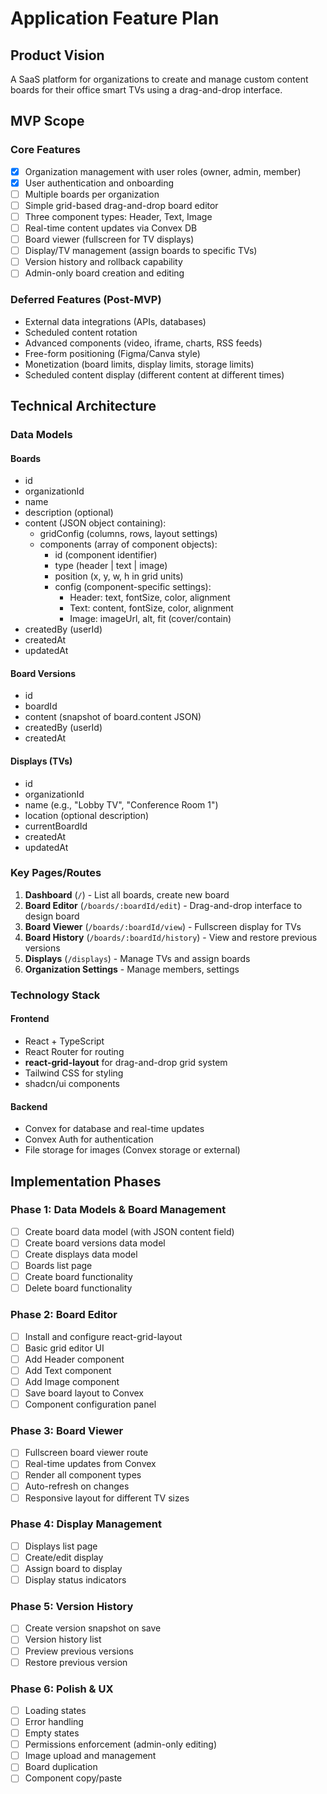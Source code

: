 # Application Feature Plan

## Product Vision
A SaaS platform for organizations to create and manage custom content boards for their office smart TVs using a drag-and-drop interface.

## MVP Scope

### Core Features
- [x] Organization management with user roles (owner, admin, member)
- [x] User authentication and onboarding
- [ ] Multiple boards per organization
- [ ] Simple grid-based drag-and-drop board editor
- [ ] Three component types: Header, Text, Image
- [ ] Real-time content updates via Convex DB
- [ ] Board viewer (fullscreen for TV displays)
- [ ] Display/TV management (assign boards to specific TVs)
- [ ] Version history and rollback capability
- [ ] Admin-only board creation and editing

### Deferred Features (Post-MVP)
- External data integrations (APIs, databases)
- Scheduled content rotation
- Advanced components (video, iframe, charts, RSS feeds)
- Free-form positioning (Figma/Canva style)
- Monetization (board limits, display limits, storage limits)
- Scheduled content display (different content at different times)

## Technical Architecture

### Data Models

#### Boards
- id
- organizationId
- name
- description (optional)
- content (JSON object containing):
  - gridConfig (columns, rows, layout settings)
  - components (array of component objects):
    - id (component identifier)
    - type (header | text | image)
    - position (x, y, w, h in grid units)
    - config (component-specific settings):
      - Header: text, fontSize, color, alignment
      - Text: content, fontSize, color, alignment
      - Image: imageUrl, alt, fit (cover/contain)
- createdBy (userId)
- createdAt
- updatedAt

#### Board Versions
- id
- boardId
- content (snapshot of board.content JSON)
- createdBy (userId)
- createdAt

#### Displays (TVs)
- id
- organizationId
- name (e.g., "Lobby TV", "Conference Room 1")
- location (optional description)
- currentBoardId
- createdAt
- updatedAt

### Key Pages/Routes

1. **Dashboard** (`/`) - List all boards, create new board
2. **Board Editor** (`/boards/:boardId/edit`) - Drag-and-drop interface to design board
3. **Board Viewer** (`/boards/:boardId/view`) - Fullscreen display for TVs
4. **Board History** (`/boards/:boardId/history`) - View and restore previous versions
5. **Displays** (`/displays`) - Manage TVs and assign boards
6. **Organization Settings** - Manage members, settings

### Technology Stack

#### Frontend
- React + TypeScript
- React Router for routing
- **react-grid-layout** for drag-and-drop grid system
- Tailwind CSS for styling
- shadcn/ui components

#### Backend
- Convex for database and real-time updates
- Convex Auth for authentication
- File storage for images (Convex storage or external)

## Implementation Phases

### Phase 1: Data Models & Board Management
- [ ] Create board data model (with JSON content field)
- [ ] Create board versions data model
- [ ] Create displays data model
- [ ] Boards list page
- [ ] Create board functionality
- [ ] Delete board functionality

### Phase 2: Board Editor
- [ ] Install and configure react-grid-layout
- [ ] Basic grid editor UI
- [ ] Add Header component
- [ ] Add Text component
- [ ] Add Image component
- [ ] Save board layout to Convex
- [ ] Component configuration panel

### Phase 3: Board Viewer
- [ ] Fullscreen board viewer route
- [ ] Real-time updates from Convex
- [ ] Render all component types
- [ ] Auto-refresh on changes
- [ ] Responsive layout for different TV sizes

### Phase 4: Display Management
- [ ] Displays list page
- [ ] Create/edit display
- [ ] Assign board to display
- [ ] Display status indicators

### Phase 5: Version History
- [ ] Create version snapshot on save
- [ ] Version history list
- [ ] Preview previous versions
- [ ] Restore previous version

### Phase 6: Polish & UX
- [ ] Loading states
- [ ] Error handling
- [ ] Empty states
- [ ] Permissions enforcement (admin-only editing)
- [ ] Image upload and management
- [ ] Board duplication
- [ ] Component copy/paste
